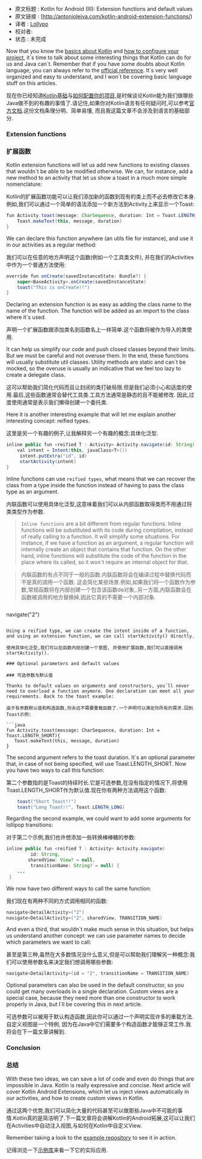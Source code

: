 >
* 原文标题 : Kotlin for Android (III): Extension functions and default values
* 原文链接 : [http://antonioleiva.com/kotlin-android-extension-functions/)
* 译者 : [Lollypo](https://github.com/Lollypo) 
* 校对者: 
* 状态 :  未完成

Now that you know the [basics about Kotlin](http://antonioleiva.com/kotlin-for-android-introduction/) and [how to configure your project](http://antonioleiva.com/kotlin-android-create-project/), it´s time to talk about some interesting things that Kotlin can do for us and Java can´t. Remember that if you have some doubts about Kotlin language, you can always refer to the [official reference](http://kotlinlang.org/docs/reference/). It´s very well organized and easy to understand, and I won´t be covering basic language stuff on this articles.

现在你已经知道[Kotlin基础](http://antonioleiva.com/kotlin-for-android-introduction/)与[如何配置你的项目](http://antonioleiva.com/kotlin-android-create-project/),是时候谈论Kotlin能为我们做哪些Java做不到的有趣的事情了.请记住,如果你对Kotlin语言有任何疑问时,可以参考[官方文档](http://kotlinlang.org/docs/reference/).这份文档条理分明、简单易懂, 而且我这篇文章不会涉及到语言的基础部分.



### Extension functions

### 扩展函数

Kotlin extension functions will let us add new functions to existing classes that wouldn´t be able to be modified otherwise. We can, for instance, add a new method to an activity that let us show a toast in a much more simple nomenclature:

Kotlin的扩展函数功能可以让我们添加新的函数到现有的类上而不必去修改它本身.例如,我们可以通过一个简单的语法添加一个新方法到Activity上来显示一个Toast:

```java
fun Activity.toast(message: CharSequence, duration: Int = Toast.LENGTH_SHORT){ 
    Toast.makeText(this, message, duration) 
}
```

We can declare this function anywhere (an utils file for instance), and use it in our activities as a regular method:

我们可以在任意的地方声明这个函数(例如一个工具类文件), 并在我们的Activities中作为一个普通方法使用:

```java
override fun onCreate(savedInstanceState: Bundle?) { 
    super<BaseActivity>.onCreate(savedInstanceState)     
    toast("This is onCreate!!") 
}
```

Declaring an extension function is as easy as adding the class name to the name of the function. The function will be added as an import to the class where it´s used.

声明一个扩展函数跟添加类名到函数名上一样简单.这个函数将被作为导入的类使用. 

It can help us simplify our code and push closed classes beyond their limits. But we must be careful and not overuse them. In the end, these functions will usually substitute util classes. Utility methods are static and can´t be mocked, so the overuse is usually an indicative that we feel too lazy to create a delegate class.

这可以帮助我们简化代码而且让封闭的类打破局限.但是我们必须小心和适度的使用.最后,这些函数通常会替代工具类.工具方法通常是静态的且不能被修改. 因此,过度使用通常是表示我们懒得创建一个委托类.

Here it is another interesting example that will let me explain another interesting concept: reified types.

这里是另一个有趣的例子,让我解释另一个有趣的概念:具体化泛型.

```java
inline public fun <reified T : Activity> Activity.navigate(id: String) { 
    val intent = Intent(this, javaClass<T>())
     intent.putExtra("id", id)
     startActivity(intent) 
}
```

Inline functions can use `reified types`, what means that we can recover the class from a type inside the function instead of having to pass the class type as an argument.

内联函数可以使用具体化泛型,这意味着我们可以从内部函数取得类而不用通过将类类型作为参数.

> `Inline functions` are a bit different from regular functions. Inline functions will be substituted with its code during compilation, instead of really calling to a function. It will simplify some situations. For instance, if we have a function as an argument, a regular function will internally create an object that contains that function. On the other hand, inline functions will substitute the code of the function in the place where its called, so it won´t require an internal object for that.

> 内联函数的有点不同于一般的函数.内联函数将会在编译过程中替换代码而不是真的调用一个函数. 这会简化某些场景.例如,如果我们将一个函数作为参数,常规函数将在内部创建一个包含该函数de对象,.另一方面,内联函数会在函数被调用的地方替换掉,因此它真的不需要一个内部对象.

  > ```java
 navigate<DetailActivity>("2")
 ```

Using a reified type, we can create the intent inside of a function, and using an extension function, we can call startActivity() directly.

使用具体化泛型,我们可以在函数内部创建一个意图, 并使用扩展函数,我们可以直接调用startActivity().

### Optional parameters and default values

### 可选参数与默认值

Thanks to default values on arguments and constructors, you´ll never need to overload a function anymore. One declaration can meet all your requirements. Back to the toast example:

由于有参数默认值和构造函数,你永远不需要重载函数了.一个声明可以满足你所有的需求.回到Toast示例:

```java
fun Activity.toast(message: CharSequence, duration: Int = Toast.LENGTH_SHORT){ 
    Toast.makeText(this, message, duration) 
}
```

The second argument refers to the toast duration. It´s an optional parameter that, in case of not being specified, will use Toast.LENGTH_SHORT. Now you have two ways to call this function:

第二个参数指的是Toast的持续时长.它是可选参数,在没有指定的情况下,将使用Toast.LENGTH_SHORT作为默认值.现在你有两种方法调用这个函数:

```java
    toast("Short Toast!!")
    toast("Long Toast!!", Toast.LENGTH_LONG)
```

Regarding the second example, we could want to add some arguments for lollipop transitions:

对于第二个示例,我们也许想添加一些转换棒棒糖的参数:

```java
inline public fun <reified T : Activity> Activity.navigate(
         id: String, 
        sharedView: View? = null,
         transitionName: String? = null) {          
    ...
 }
```

We now have two different ways to call the same function:

我们现在有两种不同的方式调用相同的函数:

```java
navigate<DetailActivity>("2")
navigate<DetailActivity>("2", sharedView, TRANSITION_NAME)
```

And even a third, that wouldn´t make much sense in this situation, but helps us understand another concept: we can use parameter names to decide which parameters we want to call:

甚至是第三种,虽然在大多数情况没什么意义,但是可以帮助我们理解另一种概念:我们可以使用参数名来决定我们想调用哪些参数:

```java
navigate<DetailActivity>(id = "2", transitionName = TRANSITION_NAME)
```

Optional parameters can also be used in the default constructor, so you could get many overloads in a single declaration. Custom views are a special case, because they need more than one constructor to work properly in Java, but I´ll be covering this in next article.

可选参数可以被用于默认构造函数,因此你可以通过一个声明实现许多的重载方法.自定义视图是一个特例, 因为在Java中它们需要多个构造函数才能够正常工作.我将会在下一篇文章讲解到.



### Conclusion

### 总结

With these two ideas, we can save a lot of code and even do things that are impossible in Java. Kotlin is really expressive and concise. Next article will cover Kotlin Android Extensions, which let us inject views automatically in our activities, and how to create custom views in Kotlin.

通过这两个优势,我们可以简化大量的代码甚至可以做那些Java中不可能的事情.Kotlin真的是简洁明了.下一篇文章将会讲解Kotlin的Android拓展,这可以让我们在Activities中自动注入视图,与如何在Kotlin中自定义View.

Remember taking a look to the [example repository](https://github.com/antoniolg/Bandhook-Kotlin) to see it in action.

记得浏览一下[示例库](https://github.com/antoniolg/Bandhook-Kotlin)来看一下它的实际应用.